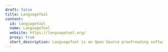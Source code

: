 ```yaml
---
draft: false
title: LanguageTool
content:
  id: languagetool
  name: LanguageTool
  website: https://languagetool.org/
  proxy: true
  short_description: LanguageTool is an Open Source proofreading software for English, Spanish, French, German, Portuguese, Polish, Dutch, and more than 20 other languages.
---
```

